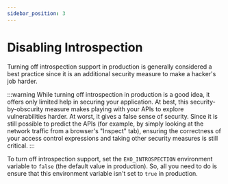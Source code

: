 ```yaml
---
sidebar_position: 3
---
```


# Disabling Introspection

Turning off introspection support in production is generally considered a best practice since it is an additional security measure to make a hacker's job harder.

:::warning
While turning off introspection in production is a good idea, it offers only limited help in securing your application. At best, this security-by-obscurity measure makes playing with your APIs to explore vulnerabilities harder. At worst, it gives a false sense of security. Since it is still possible to predict the APIs (for example, by simply looking at the network traffic from a browser's "Inspect" tab), ensuring the correctness of your access control expressions and taking other security measures is still critical.
:::

To turn off introspection support, set the `EXO_INTROSPECTION` environment variable to `false` (the default value in production). So, all you need to do is ensure that this environment variable isn't set to `true` in production.
